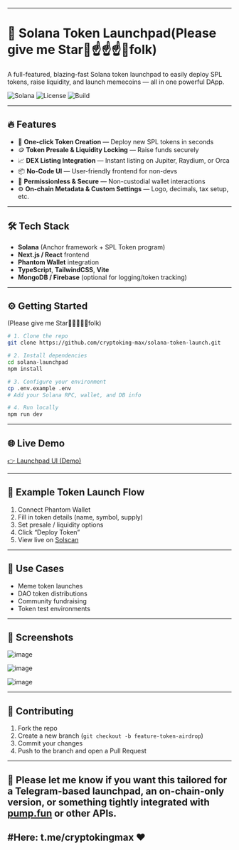 
---

# 🚀 Solana Token Launchpad(Please give me Star🌟☝☝☝🌟folk)

A full-featured, blazing-fast Solana token launchpad to easily deploy SPL tokens, raise liquidity, and launch memecoins — all in one powerful DApp.

![Solana](https://img.shields.io/badge/Solana-Mainnet-purple?style=flat\&logo=solana)
![License](https://img.shields.io/github/license/yourusername/solana-launchpad)
![Build](https://img.shields.io/github/workflow/status/yourusername/solana-launchpad/CI)

---

## 🔥 Features

* 🧪 **One-click Token Creation** — Deploy new SPL tokens in seconds
* 🪙 **Token Presale & Liquidity Locking** — Raise funds securely
* 📈 **DEX Listing Integration** — Instant listing on Jupiter, Raydium, or Orca
* 📦 **No-Code UI** — User-friendly frontend for non-devs
* 🔐 **Permissionless & Secure** — Non-custodial wallet interactions
* ⚙️ **On-chain Metadata & Custom Settings** — Logo, decimals, tax setup, etc.

---

## 🛠️ Tech Stack

* **Solana** (Anchor framework + SPL Token program)
* **Next.js / React** frontend
* **Phantom Wallet** integration
* **TypeScript**, **TailwindCSS**, **Vite**
* **MongoDB / Firebase** (optional for logging/token tracking)

---

## ⚙️ Getting Started
(Please give me Star🌟🌟🌟🌟🌟folk)
```bash
# 1. Clone the repo
git clone https://github.com/cryptoking-max/solana-token-launch.git

# 2. Install dependencies
cd solana-launchpad
npm install

# 3. Configure your environment
cp .env.example .env
# Add your Solana RPC, wallet, and DB info

# 4. Run locally
npm run dev
```

---

## 🌐 Live Demo

[👉 Launchpad UI (Demo)](https://launchpad.example.com)

---

## 🤖 Example Token Launch Flow

1. Connect Phantom Wallet
2. Fill in token details (name, symbol, supply)
3. Set presale / liquidity options
4. Click “Deploy Token”
5. View live on [Solscan](https://solscan.io)

---

## 💼 Use Cases

* Meme token launches
* DAO token distributions
* Community fundraising
* Token test environments

---

## 📸 Screenshots
![image](https://github.com/user-attachments/assets/b6a8c330-70d3-4e63-8e7c-687735b09fcc)

![image](https://github.com/user-attachments/assets/b5c9a3fa-fd7c-4948-9d0f-ce3bfdf10096)

![image](https://github.com/user-attachments/assets/35106950-911c-4203-b0ca-d7c8af36f0ac)

---  

## 🧠 Contributing

1. Fork the repo
2. Create a new branch (`git checkout -b feature-token-airdrop`)
3. Commit your changes
4. Push to the branch and open a Pull Request

---

## 📄 Please let me know if you want this tailored for a Telegram-based launchpad, an on-chain-only version, or something tightly integrated with [pump.fun](https://pump.fun) or other APIs.
#Here: t.me/cryptokingmax ❤
---

